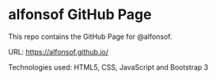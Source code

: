 # alfonsof GitHub Page

This repo contains the GitHub Page for @alfonsof.

URL: https://alfonsof.github.io/

Technologies used: HTML5, CSS, JavaScript and Bootstrap 3
